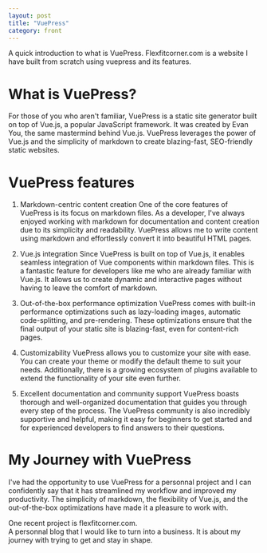 ```yaml
---
layout: post
title: "VuePress"
category: front
---
```


A quick introduction to what is VuePress.
Flexfitcorner.com is a website I have built from scratch using vuepress and its features.

<!--more-->

# What is VuePress?
For those of you who aren't familiar, VuePress is a static site generator built on top of Vue.js, a popular JavaScript framework. It was created by Evan You, the same mastermind behind Vue.js. VuePress leverages the power of Vue.js and the simplicity of markdown to create blazing-fast, SEO-friendly static websites.

# VuePress features
1. Markdown-centric content creation
One of the core features of VuePress is its focus on markdown files. As a developer, I've always enjoyed working with markdown for documentation and content creation due to its simplicity and readability. VuePress allows me to write content using markdown and effortlessly convert it into beautiful HTML pages.

2. Vue.js integration
Since VuePress is built on top of Vue.js, it enables seamless integration of Vue components within markdown files. This is a fantastic feature for developers like me who are already familiar with Vue.js. It allows us to create dynamic and interactive pages without having to leave the comfort of markdown.

3. Out-of-the-box performance optimization
VuePress comes with built-in performance optimizations such as lazy-loading images, automatic code-splitting, and pre-rendering. These optimizations ensure that the final output of your static site is blazing-fast, even for content-rich pages.

4. Customizability
VuePress allows you to customize your site with ease. You can create your theme or modify the default theme to suit your needs. Additionally, there is a growing ecosystem of plugins available to extend the functionality of your site even further.

5. Excellent documentation and community support
VuePress boasts thorough and well-organized documentation that guides you through every step of the process. The VuePress community is also incredibly supportive and helpful, making it easy for beginners to get started and for experienced developers to find answers to their questions.

# My Journey with VuePress
I've had the opportunity to use VuePress for a personnal project and I can confidently say that it has streamlined my workflow and improved my productivity. The simplicity of markdown, the flexibility of Vue.js, and the out-of-the-box optimizations have made it a pleasure to work with.

One recent project is flexfitcorner.com.  
A personnal blog that I would like to turn into a business. It is about my journey with trying to get and stay in shape.